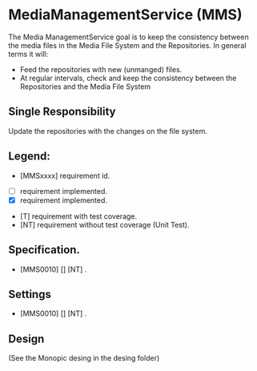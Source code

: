 # MediaManagementService (MMS)

The Media ManagementService goal is to keep the consistency between the media files 
in the Media File System and the Repositories. In general terms it will:

* Feed the repositories with new (unmanged) files.
* At regular intervals, check and keep the consistency between the Repositories and the Media File System

## Single Responsibility

Update the repositories with the changes on the file system.

## Legend:
* [MMSxxxx] requirement id.
* [ ] requirement implemented.
* [x] requirement implemented.
* [T] requirement with test coverage.
* [NT] requirement without test coverage (Unit Test). 


## Specification.

* [MMS0010] [] [NT] .


## Settings

* [MMS0010] [] [NT] .
 

## Design

(See the Monopic desing in the desing folder)

```
```
